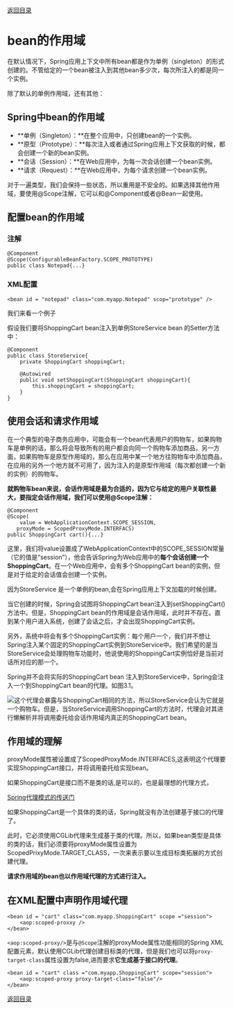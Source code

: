 [返回目录](/README.md)

# bean的作用域

在默认情况下，Spring应用上下文中所有bean都是作为单例（singleton）的形式创建的。不管给定的一个bean被注入到其他bean多少次，每次所注入的都是同一个实例。

除了默认的单例作用域，还有其他：

## Spring中bean的作用域

* **单例（Singleton）：**在整个应用中，只创建bean的一个实例。
* **原型（Prototype）：**每次注入或者通过Spring应用上下文获取的时候，都会创建一个新的bean实例。
* **会话（Session）：**在Web应用中，为每一次会话创建一个bean实例。
* **请求（Request）：**在Web应用中，为每个请求创建一个bean实例。

对于一遍类型，我们会保持一些状态，所以重用是不安全的。如果选择其他作用域，要使用@Scope注解，它可以和@Component或者@Bean一起使用。

## 配置bean的作用域

### 注解

```
@Component
@Scope(ConfigurableBeanFactory.SCOPE_PROTOTYPE)
public class Notepad{...}
```

### XML配置

```
<bean id = "notepad" class="com.myapp.Notepad" scop="prototype" />
```

我们来看一个例子

假设我们要将ShoppingCart bean注入到单例StoreService bean 的Setter方法中：

```
@Component
public class StoreService{
    private ShoppingCart shoppingCart;

    @Autowired
    public void setShoppingCart(ShoppingCart shoppingCart){
        this.shoppingCart = shoppingCart;
    }
}
```

## 使用会话和请求作用域

在一个典型的电子商务应用中，可能会有一个bean代表用户的购物车，如果购物车是单例的话，那么将会导致所有的用户都会向同一个购物车添加商品，另一方面，如果购物车是原型作用域的，那么在应用中某一个地方往购物车中添加商品，在应用的另外一个地方就不可用了，因为注入的是原型作用域（每次都创建一个新的实例）的购物车。

**就购物车bean来说，会话作用域是最为合适的，因为它与给定的用户关联性最大，要指定会话作用域，我们可以使用@Scope注解：**

```
@Component
@Scope(
    value = WebApplicationContext.SCOPE_SESSION,
   proxyMode = ScopedProxyMode.INTERFACS)
public ShoppingCart cart(){...}
```

这里，我们将value设置成了WebApplicationContext中的SCOPE\_SESSION常量（它的值是“session”），他会告诉Spring为Web应用中的**每个会话创建一个ShoppingCart**。在一个Web应用中，会有多个ShoppingCart bean的实例，但是对于给定的会话值会创建一个实例。

因为StoreService 是一个单例的bean,会在Spring应用上下文加载的时候创建。

当它创建的时候，Spring会试图将ShoppingCart bean注入到setShoppingCart\(\)方法中。但是，ShoppingCart bean的作用域是会话作用域，此时并不存在。直到某个用户进入系统，创建了会话之后，才会出现ShoppingCart实例。

另外，系统中将会有多个ShoppingCart实例：每个用户一个，我们并不想让Spring注入某个固定的ShoppingCart实例到StoreService中。我们希望的是当StoreService会处理购物车功能时，他说使用的ShoppingCart实例恰好是当前对话所对应的那一个。

Spring并不会将实际的ShoppingCart bean 注入到StoreService中，Spring会注入一个到ShoppingCart bean的代理。如图3.1。

![](/assets/import02.png)这个代理会暴露与ShoppingCart相同的方法，所以StoreService会认为它就是一个购物车。但是，当StoreService调用ShoppingCart的方法时，代理会对其进行懒解析并将调用委托给会话作用域内真正的ShoppingCart bean。

## 作用域的理解

proxyMode属性被设置成了ScopedProxyMode.INTERFACES,这表明这个代理要实现ShoppingCart接口，并将调用委托给实现bean。

如果ShoppingCart是接口而不是类的话,是可以的，也是最理想的代理方式，

[Spring代理模式的传送门](/chapter02/springProxy.md)

如果ShoppingCart是一个具体的类的话，Spring就没有办法创建基于接口的代理了。

此时，它必须使用CGLib代理来生成基于类的代理。所以，如果bean类型是具体的类的话，我们必须要将proxyMode属性设置为ScopedPrixyMode.TARGET\_CLASS，一次来表示要以生成目标类拓展的方式创建代理。

**请求作用域的bean也以作用域代理的方式进行注入。**

## 在XML配置中声明作用域代理

```
<bean id = "cart" class="com.myapp.ShoppingCart" scope ="session">
    <aop:scoped-proxxy />
</bean>
```

`<aop:scoped-proxy/>`是与`@Scope`注解的proxyMode属性功能相同的Spring XML 配置元素，默认使用CGLib代理创建目标类的代理，但是我们也可以将`proxy-target-class`属性设置为false,进而要求**它生成基于接口的代理**。

```
<bean id = "cart" class ="com.myapp.ShoppingCart" scope="session">
    <aop:scoped-proxy proxy-target-class="false"/>
</bean>
```

[返回目录](/README.md)

